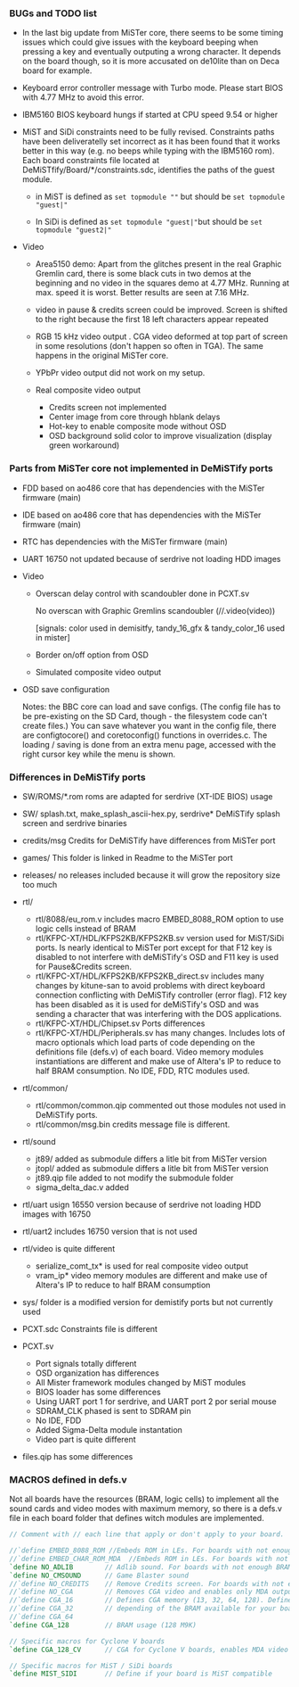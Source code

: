 ### BUGs and TODO list

* In the last big update from MiSTer core, there seems to be some timing issues which could give issues with the keyboard beeping when pressing a key and eventually outputing a wrong character. It depends on the board though, so it is more accusated on de10lite than on Deca board for example.

* Keyboard error controller message with Turbo mode. Please start BIOS with 4.77 MHz to avoid this error.

* IBM5160 BIOS keyboard hungs if started at CPU speed 9.54 or higher

* MiST and SiDi constraints need to be fully revised.  Constraints paths have been deliveratelly set incorrect as it has been found that it works better in this way (e.g. no beeps while typing with the IBM5160 rom). Each board constraints file located at DeMiSTfify/Board/*/constraints.sdc, identifies the paths of the guest module. 

  * in MiST is defined as `set topmodule ""` but should be `set topmodule "guest|"`

  * In SiDi is defined as  `set topmodule "guest|"`but should be `set topmodule "guest2|"`

  
  
* Video

  * Area5150 demo: Apart from the glitches present in the real Graphic Gremlin card, there is some black cuts in two demos at the beginning and no video in the squares demo at 4.77 MHz. Running at max. speed it is worst. Better results are seen at 7.16 MHz.

  * video in pause & credits screen could be improved. Screen is shifted to the right because the first 18 left characters appear repeated

  * RGB 15 kHz video output . CGA video deformed at top part of screen in some resolutions (don't happen so often in TGA). The same happens in the original MiSTer core.

  * YPbPr video output did not work on my setup.

  * Real composite video output
    * Credits screen not implemented
    * Center image from core through hblank delays
    * Hot-key to enable composite mode without OSD 
    * OSD background solid color to improve visualization (display green workaround)
    
      


### Parts from MiSTer core not implemented in DeMiSTify ports

* FDD based on ao486 core that has dependencies with the MiSTer firmware (main)
  
* IDE based on ao486 core that has dependencies with the MiSTer firmware (main)

* RTC has dependencies with the MiSTer firmware (main)

* UART 16750 not updated because of serdrive not loading HDD images

* Video
  
  * Overscan delay control with scandoubler done in PCXT.sv
    
    No overscan with Graphic Gremlins scandoubler (//.video(video))
    
    [signals: color used in demisitfy, tandy_16_gfx & tandy_color_16 used in mister]
    
  * Border on/off option from OSD
  * Simulated composite video output
  
* OSD save configuration

  Notes: the BBC core can load and save configs.  (The config file has to be pre-existing on the SD Card, though - the filesystem code can't create files.)  You can save whatever you want in the config file, there are configtocore() and coretoconfig() functions in overrides.c.  The loading / saving is done from an extra menu page, accessed with the right cursor key while the menu is shown.

  


### Differences in DeMiSTify ports

* SW/ROMS/*.rom  roms are adapted for serdrive (XT-IDE BIOS) usage
* SW/   splash.txt, make_splash_ascii-hex.py, serdrive*   DeMiSTify splash screen and serdrive binaries
* credits/msg  Credits for DeMiSTify have differences from MiSTer port
* games/ This folder is linked in Readme to the MiSTer port
* releases/  no releases included because it will grow the repository size too much
* rtl/ 
  * rtl/8088/eu_rom.v includes macro EMBED_8088_ROM option to use logic cells instead of BRAM
  * rtl/KFPC-XT/HDL/KFPS2KB/KFPS2KB.sv version used for MiST/SiDi ports. Is nearly identical to MiSTer port except for that F12 key is disabled to not interfere with deMiSTify's OSD and F11 key is used for Pause&Credits screen. 
  * rtl/KFPC-XT/HDL/KFPS2KB/KFPS2KB_direct.sv includes many changes by kitune-san to avoid problems with direct keyboard connection conflicting with DeMiSTify controller (error flag). F12 key has been disabled  as it is used for deMiSTify's OSD and was sending a character that was interfering with the DOS applications.
  * rtl/KFPC-XT/HDL/Chipset.sv   Ports differences
  * rtl/KFPC-XT/HDL/Peripherals.sv  has many changes. Includes lots of macro optionals which load parts of code depending on the definitions file (defs.v) of each board. Video memory modules instantiations are different and make use of Altera's IP to reduce to half BRAM consumption. No IDE, FDD, RTC modules used.

* rtl/common/
  * rtl/common/common.qip  commented out those modules not used in DeMiSTify ports. 
  * rtl/common/msg.bin credits message file is different.

* rtl/sound
  * jt89/ added as submodule differs a litle bit from MiSTer version
  * jtopl/ added as submodule differs a litle bit from MiSTer version
  * jt89.qip file added to not modify the submodule folder
  * sigma_delta_dac.v added

* rtl/uart usign 16550 version because of serdrive not loading HDD images with 16750
* rtl/uart2 includes 16750 version that is not used
* rtl/video is quite different
  * serialize_comt_tx*  is used for real composite video output
  * vram_ip* video memory modules are different and make use of Altera's IP to reduce to half BRAM consumption

* sys/ folder is a modified version for demistify ports but not currently used 
* PCXT.sdc Constraints file is different
* PCXT.sv
  * Port signals totally different
  * OSD organization has differences
  * All Mister framework modules changed by MiST modules
  * BIOS loader has some differences
  * Using UART port 1 for serdrive, and UART port 2 por serial mouse
  * SDRAM_CLK phased is sent to SDRAM pin
  * No IDE, FDD 
  * Added Sigma-Delta module instantation
  * Video part is quite different 

* files.qip has some differences

### MACROS defined in defs.v

Not all boards have the resources (BRAM, logic cells) to implement  all the sound cards and video modes with maximum memory, so there is a defs.v file in each board folder that defines witch modules are implemented.

```verilog
// Comment with // each line that apply or don't apply to your board.

//`define EMBED_8088_ROM //Embeds ROM in LEs. For boards with not enough BRAM (16 M9K)
//`define EMBED_CHAR_ROM_MDA  //Embeds ROM in LEs. For boards with not enough BRAM (4 M9K)
`define NO_ADLIB		// Adlib sound. For boards with not enough BRAM (4/9 M9K)
`define NO_CMSOUND      // Game Blaster sound
//`define NO_CREDITS	// Remove Credits screen. For boards with not enough BRAM (10 M9K)
//`define NO_CGA		// Removes CGA video and enables only MDA output	
//`define CGA_16		// Defines CGA memory (13, 32, 64, 128). Define only one of them
//`define CGA_32		// depending of the BRAM available for your board	
//`define CGA_64
`define CGA_128			// BRAM usage (128 M9K)

// Specific macros for Cyclone V boards
`define CGA_128_CV 		// CGA for Cyclone V boards, enables MDA video also

// Specific macros for MiST / SiDi boards
`define MIST_SIDI		// Define if your board is MiST compatible
```

